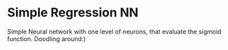 # Simple Regression NN

Simple Neural network with one level of neurons, that evaluate the sigmoid function.
Doodling around:)
